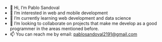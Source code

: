 - 👋 Hi, I’m Pablo Sandoval 
- 👀 I’m interested in web and mobile development
- 🌱 I’m currently learning web development and data science
- 💞️ I’m looking to collaborate on projects that make me develop as a good programmer in the areas mentioned before.
- 📫 You can reach me by email: pablosandoval2191@gmail.com 

<!---
SPablo2191/SPablo2191 is a ✨ special ✨ repository because its `README.md` (this file) appears on your GitHub profile.
You can click the Preview link to take a look at your changes.
--->
